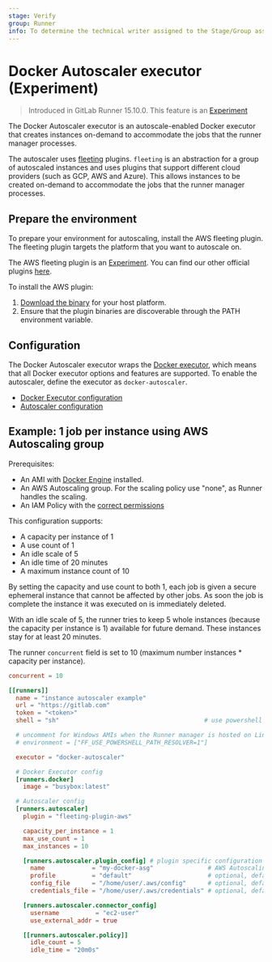 ```yaml
---
stage: Verify
group: Runner
info: To determine the technical writer assigned to the Stage/Group associated with this page, see https://about.gitlab.com/handbook/product/ux/technical-writing/#assignments
---
```


# Docker Autoscaler executor (Experiment)

> Introduced in GitLab Runner 15.10.0. This feature is an [Experiment](https://docs.gitlab.com/ee/policy/alpha-beta-support.html)

The Docker Autoscaler executor is an autoscale-enabled Docker executor that creates instances on-demand to
accommodate the jobs that the runner manager processes.

The autoscaler uses [fleeting](https://gitlab.com/gitlab-org/fleeting/fleeting) plugins. `fleeting` is an abstraction
for a group of autoscaled instances and uses plugins that support different cloud providers (such as GCP, AWS and
Azure). This allows instances to be created on-demand to accommodate the jobs that the runner manager processes.

## Prepare the environment

To prepare your environment for autoscaling, install the AWS fleeting plugin. The fleeting plugin
targets the platform that you want to autoscale on.

The AWS fleeting plugin is an [Experiment](https://docs.gitlab.com/ee/policy/alpha-beta-support.html). You can find our other official plugins [here](https://gitlab.com/gitlab-org/fleeting).

To install the AWS plugin:

1. [Download the binary](https://gitlab.com/gitlab-org/fleeting/fleeting-plugin-aws/-/releases) for your host platform.
1. Ensure that the plugin binaries are discoverable through the PATH environment variable.

## Configuration

The Docker Autoscaler executor wraps the [Docker executor](docker.md), which means that all Docker executor options and
features are supported. To enable the autoscaler, define the executor as `docker-autoscaler`.

- [Docker Executor configuration](../configuration/advanced-configuration.md#the-runnersdocker-section)
- [Autoscaler configuration](../configuration/advanced-configuration.md#the-runnersautoscaler-section)

## Example: 1 job per instance using AWS Autoscaling group

Prerequisites:

- An AMI with [Docker Engine](https://docs.docker.com/engine/) installed.
- An AWS Autoscaling group. For the scaling policy use "none", as Runner handles the scaling.
- An IAM Policy with the [correct permissions](https://gitlab.com/gitlab-org/fleeting/fleeting-plugin-aws#recommended-iam-policy)

This configuration supports:

- A capacity per instance of 1
- A use count of 1
- An idle scale of 5
- An idle time of 20 minutes
- A maximum instance count of 10

By setting the capacity and use count to both 1, each job is given a secure ephemeral instance that cannot be
affected by other jobs. As soon the job is complete the instance it was executed on is immediately deleted.

With an idle scale of 5, the runner tries to keep 5 whole instances (because the capacity per instance is 1)
available for future demand. These instances stay for at least 20 minutes.

The runner `concurrent` field is set to 10 (maximum number instances * capacity per instance).

```toml
concurrent = 10

[[runners]]
  name = "instance autoscaler example"
  url = "https://gitlab.com"
  token = "<token>"
  shell = "sh"                                        # use powershell or pwsh for Windows AMIs

  # uncomment for Windows AMIs when the Runner manager is hosted on Linux
  # environment = ["FF_USE_POWERSHELL_PATH_RESOLVER=1"]

  executor = "docker-autoscaler"

  # Docker Executor config
  [runners.docker]
    image = "busybox:latest"

  # Autoscaler config
  [runners.autoscaler]
    plugin = "fleeting-plugin-aws"

    capacity_per_instance = 1
    max_use_count = 1
    max_instances = 10

    [runners.autoscaler.plugin_config] # plugin specific configuration (see plugin documentation)
      name             = "my-docker-asg"               # AWS Autoscaling Group name
      profile          = "default"                     # optional, default is 'default'
      config_file      = "/home/user/.aws/config"      # optional, default is '~/.aws/config'
      credentials_file = "/home/user/.aws/credentials" # optional, default is '~/.aws/credentials'

    [runners.autoscaler.connector_config]
      username          = "ec2-user"
      use_external_addr = true

    [[runners.autoscaler.policy]]
      idle_count = 5
      idle_time = "20m0s"
```
